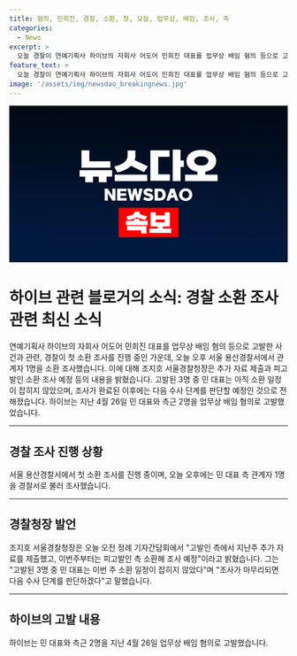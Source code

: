 ```yaml
---
title: 혐의, 민희진, 경찰, 소환, 첫, 오늘, 업무상, 배임, 조사, 측
categories:
  - News
excerpt: >
  오늘 경찰이 연예기획사 하이브의 자회사 어도어 민희진 대표를 업무상 배임 혐의 등으로 고발하고 첫 소환 조사를 진행 중입니다. 서울 용산경찰서는 민 대표 측 관계자 1명을 경찰서로 불러 조사하고 있으며, 조지호 서울경찰청장은 추가 자료를 제출한 후 피고발인 측 소환해 조사 예정이라고 밝혔습니다. 현재 민 대표는 소환 일정이 잡히지 않았으며, 조사 결과에 따라 다음 수사 단계를 판단할 예정입니다.
feature_text: >
  오늘 경찰이 연예기획사 하이브의 자회사 어도어 민희진 대표를 업무상 배임 혐의 등으로 고발하고 첫 소환 조사를 진행 중입니다. 서울 용산경찰서는 민 대표 측 관계자 1명을 경찰서로 불러 조사하고 있으며, 조지호 서울경찰청장은 추가 자료를 제출한 후 피고발인 측 소환해 조사 예정이라고 밝혔습니다. 현재 민 대표는 소환 일정이 잡히지 않았으며, 조사 결과에 따라 다음 수사 단계를 판단할 예정입니다.
image: '/assets/img/newsdao_breakingnews.jpg'
---
```


<p><img src="/assets/img/newsdao_breakingnews.jpg" alt="pcversion 속보" /></p>

<h1>하이브 관련 블로거의 소식: 경찰 소환 조사 관련 최신 소식</h1>

<p data-ke-size="size16">연예기획사 하이브의 자회사 어도어 민희진 대표를 업무상 배임 혐의 등으로 고발한 사건과 관련, 경찰이 첫 소환 조사를 진행 중인 가운데, 오늘 오후 서울 용산경찰서에서 관계자 1명을 소환 조사했습니다. 이에 대해 조지호 서울경찰청장은 추가 자료 제출과 피고발인 소환 조사 예정 등의 내용을 밝혔습니다. 고발된 3명 중 민 대표는 아직 소환 일정이 잡히지 않았으며, 조사가 완료된 이후에는 다음 수사 단계를 판단할 예정인 것으로 전해졌습니다. 하이브는 지난 4월 26일 민 대표와 측근 2명을 업무상 배임 혐의로 고발했었습니다.</p>

<hr>

<h2 data-ke-size="size26">경찰 조사 진행 상황</h2>

<p data-ke-size="size16">서울 용산경찰서에서 첫 소환 조사를 진행 중이며, 오늘 오후에는 민 대표 측 관계자 1명을 경찰서로 불러 조사했습니다.</p>

<hr>

<h2 data-ke-size="size26">경찰청장 발언</h2>

<p data-ke-size="size16">조지호 서울경찰청장은 오늘 오전 정례 기자간담회에서 "고발인 측에서 지난주 추가 자료를 제출했고, 이번주부터는 피고발인 측 소환해 조사 예정"이라고 밝혔습니다. 그는 "고발된 3명 중 민 대표는 이번 주 소환 일정이 잡히지 않았다"며 "조사가 마무리되면 다음 수사 단계를 판단하겠다"고 말했습니다.</p>

<hr>

<h2 data-ke-size="size26">하이브의 고발 내용</h2>

<p data-ke-size="size16">하이브는 민 대표와 측근 2명을 지난 4월 26일 업무상 배임 혐의로 고발했습니다.</p>

